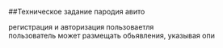 ##Техническое задание
пародия авито

регистрация и авторизация пользоваетля  
пользователь может размещать обьявления, указывая опи
